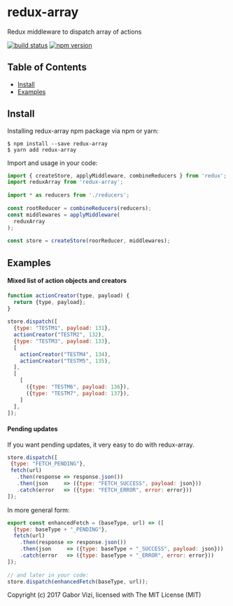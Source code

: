 # redux-array
Redux middleware to dispatch array of actions

[![build status](https://img.shields.io/travis/vgabor/redux-array/master.svg)](https://travis-ci.org/vgabor/redux-array)
[![npm version](https://img.shields.io/npm/v/redux-array.svg)](https://www.npmjs.com/package/redux-array)

## Table of Contents
* [Install](#install)
* [Examples](#examples)


## Install

Installing redux-array npm package via npm or yarn:
```
$ npm install --save redux-array
$ yarn add redux-array
```

Import and usage in your code:

```javascript
import { createStore, applyMiddleware, combineReducers } from 'redux';
import reduxArray from 'redux-array';
 
import * as reducers from './reducers';
 
const rootReducer = combineReducers(reducers);
const middlewares = applyMiddleware(
  reduxArray
);
 
const store = createStore(roorReducer, middlewares);
```

## Examples

#### Mixed list of action objects and creators
```javascript
function actionCreator(type, payload) {
  return {type, payload};
}
 
store.dispatch([
  {type: "TESTM1", payload: 131},
  actionCreator("TESTM2", 132),
  {type: "TESTM3", payload: 133},
  [
    actionCreator("TESTM4", 134),
    actionCreator("TESTM5", 135),
  ],
  [
    [
      ({type: "TESTM6", payload: 136}),
      ({type: "TESTM7", payload: 137}),
    ]
  ],
]);
```
#### Pending updates
If you want pending updates, it very easy to do with redux-array.

```javascript
store.dispatch([
 {type: "FETCH_PENDING"},
 fetch(url)
   .then(response => response.json())
   .then(json     => ({type: "FETCH_SUCCESS", payload: json}))
   .catch(error   => ({type: "FETCH_ERROR", error: error}))
]);
```
In more general form:
```javascript
export const enhancedFetch = (baseType, url) => ([
  {type: baseType + "_PENDING"},
  fetch(url)
    .then(response => response.json())
    .then(json     => ({type: baseType + "_SUCCESS", payload: json}))
    .catch(error   => ({type: baseType + "_ERROR", error: error}))
]);
 
// and later in your code:
store.dispatch(enhancedFetch(baseType, url));
```

Copyright (c) 2017 Gabor Vizi, licensed with The MIT License (MIT)
